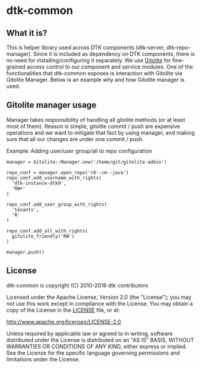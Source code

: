 dtk-common
==========

What it is?
----------------------
This is helper library used across DTK components (dtk-server, dtk-repo-manager). Since it is included as dependency on DTK components, there is no need for installing/configuring it separately. We use [Gitolite](https://github.com/sitaramc/gitolite) for fine-grained access control to our component and service modules. One of the functionalities that dtk-common exposes is interaction with Gitolite via Gitolite Manager. Below is an example why and how Gitolite manager is used.

Gitolite manager usage
----------------------
Manager takes responsibility of handling all gitolite methods (or at least most of them). Reason is simple, gitolite commit / push are expensive operations and we want to mitigate that fact by using manager, and making sure that all our changes are under one commit / push.

Example: Adding user/user group/all to repo configuration

    manager = Gitolite::Manager.new('/home/git/gitolite-admin')

    repo_conf = manager.open_repo('r8--cm--java')
    repo_conf.add_username_with_rights(
      'dtk-instance-dtk9', 
      'RW+'
    )

    repo_conf.add_user_group_with_rights(
      'tenants', 
      'R'
    )

    repo_conf.add_all_with_rights(
      gitolite_friendly('RW')
    )

    manager.push()


## License

dtk-common is copyright (C) 2010-2016 dtk contributors

Licensed under the Apache License, Version 2.0 (the "License");
you may not use this work except in compliance with the License.
You may obtain a copy of the License in the [LICENSE](LICENSE) file, or at:

   http://www.apache.org/licenses/LICENSE-2.0

Unless required by applicable law or agreed to in writing, software
distributed under the License is distributed on an "AS IS" BASIS,
WITHOUT WARRANTIES OR CONDITIONS OF ANY KIND, either express or implied.
See the License for the specific language governing permissions and
limitations under the License.
